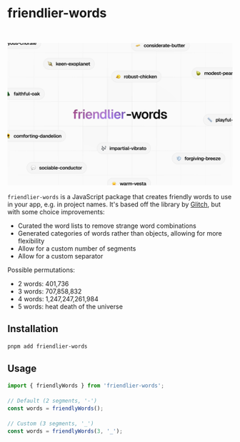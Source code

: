 # friendlier-words

<div>
  <img src="https://img.shields.io/github/actions/workflow/status/haydenbleasel/friendlier-words/push.yaml" alt="" />
  <img src="https://img.shields.io/npm/dy/friendlier-words" alt="" />
  <img src="https://img.shields.io/npm/v/friendlier-words" alt="" />
  <img src="https://img.shields.io/github/license/haydenbleasel/friendlier-words" alt="" />
</div>

![friendlier-words](/sample.png)

`friendlier-words` is a JavaScript package that creates friendly words to use in your app, e.g. in project names. It's based off the library by [Glitch](https://github.com/glitchdotcom/friendly-words), but with some choice improvements:

- Curated the word lists to remove strange word combinations
- Generated categories of words rather than objects, allowing for more flexibility
- Allow for a custom number of segments
- Allow for a custom separator

Possible permutations:
- 2 words: 401,736
- 3 words: 707,858,832
- 4 words: 1,247,247,261,984
- 5 words: heat death of the universe

## Installation

```bash
pnpm add friendlier-words
```

## Usage

```ts
import { friendlyWords } from 'friendlier-words';

// Default (2 segments, '-')
const words = friendlyWords();

// Custom (3 segments, '_')
const words = friendlyWords(3, '_');
```
